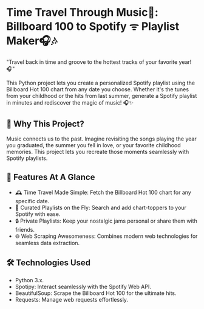 # Time Travel Through Music🎵: Billboard 100 to Spotify ᯤ Playlist Maker🎧🎶
"Travel back in time and groove to the hottest tracks of your favorite year!🎧"

This Python project lets you create a personalized Spotify playlist using the Billboard Hot 100 chart from any date you choose. Whether it's the tunes from your childhood or the hits from last summer, generate a Spotify playlist in minutes and rediscover the magic of music! 🎧✨

## 🌈 Why This Project?
Music connects us to the past. Imagine revisiting the songs playing the year you graduated, the summer you fell in love, or your favorite childhood memories. This project lets you recreate those moments seamlessly with Spotify playlists.

## 🚀 Features At A Glance
* 🕰️ Time Travel Made Simple: Fetch the Billboard Hot 100 chart for any specific date.<br>
* 🎤 Curated Playlists on the Fly: Search and add chart-toppers to your Spotify with ease.<br>
* 🔒 Private Playlists: Keep your nostalgic jams personal or share them with friends.<br>
* 🌐 Web Scraping Awesomeness: Combines modern web technologies for seamless data extraction.<br>

## 🛠️ Technologies Used
* Python 3.x.<br>
* Spotipy: Interact seamlessly with the Spotify Web API.<br>
* BeautifulSoup: Scrape the Billboard Hot 100 for the ultimate hits.<br>
* Requests: Manage web requests effortlessly.<br>


